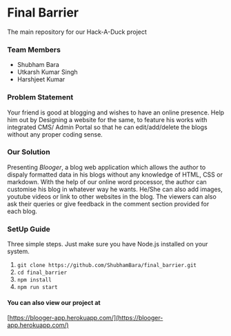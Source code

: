 # Final Barrier

The main repository for our Hack-A-Duck project


### Team Members
* Shubham Bara
* Utkarsh Kumar Singh
* Harshjeet Kumar

### Problem Statement
Your friend is good at blogging and wishes to have an online presence. Help him out by Designing a website for the same, to feature his works with integrated CMS/ Admin Portal so that he can edit/add/delete the blogs without any proper coding sense.

### Our Solution
Presenting *Blooger*, a blog web application which allows the author to dispaly formatted data in his blogs without any knowledge of HTML, CSS or markdown. With the help of our online word processor, the author can customise his blog in whatever way he wants. He/She can also add images, youtube videos or link to other websites in the blog. The viewers can also ask their queries or give feedback in the comment section provided for each blog.

### SetUp Guide
Three simple steps. Just make sure you have Node.js installed on your system.
1. `git clone https://github.com/ShubhamBara/final_barrier.git`
2. `cd final_barrier`
3. `npm install`
4. `npm run start`

#### You can also view our project at
[https://blooger-app.herokuapp.com/](https://blooger-app.herokuapp.com/)

